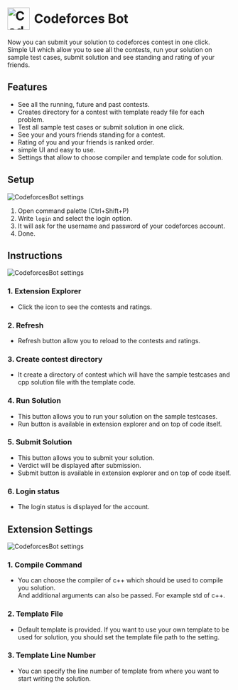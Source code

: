 
# <div style="display:flex;align-items:center"> <img src="https://i.ibb.co/x3CjSMh/circle-cropped.png" width=50px style="padding-right:10px" alt="Codeforces-Bot-help" border="0"> Codeforces Bot </div>

Now you can submit your solution to codeforces contest in one click. <br> 
Simple UI which allow you to see all the contests, run your solution on sample test cases, submit solution and see standing and rating of your friends.

## Features

* See all the running, future and past contests.
* Creates directory for a contest with template ready file for each problem.
* Test all sample test cases or submit solution in one click.
* See your and yours friends standing for a contest.
* Rating of you and your friends is ranked order.
* simple UI and easy to use.
* Settings that allow to choose compiler and template code for solution.


## Setup

![CodeforcesBot settings](https://i.ibb.co/nqGk031/Codeforces-Bot-Login-animation.gif)

1. Open command palette (Ctrl+Shift+P)
2. Write `login` and select the login option.
3. It will ask for the username and password of your codeforces account.
4. Done.



## Instructions

![CodeforcesBot settings](https://i.ibb.co/ByCrfcM/Codeforces-Bot.png)

### 1. Extension Explorer
* Click the icon to see the contests and ratings.


### 2. Refresh
* Refresh button allow you to reload to the contests and ratings.


### 3. Create contest directory
* It create a directory of contest which will have the sample testcases and cpp solution file with the template code.

### 4. Run Solution
* This button allows you to run your solution on the sample testcases.
* Run button is available in extension explorer and on top of code itself.

### 5. Submit Solution
* This button allows you to submit your solution.
* Verdict will be displayed after submission.
* Submit button is available in extension explorer and on top of code itself.

### 6. Login status
* The login status is displayed for the account.



## Extension Settings

![CodeforcesBot settings](https://i.ibb.co/RHWdnkH/Codeforces-Bot-Setting.png)

### 1. Compile Command
* You can choose the compiler of c++ which should be used to compile you solution.<br>
And additional arguments can also be passed. For example std of c++.

### 2. Template File
* Default template is provided. If you want to use your own template to be used for solution, you should set the template file path to the setting.

### 3. Template Line Number
* You can specify the line number of template from where you want to start writing the solution.

